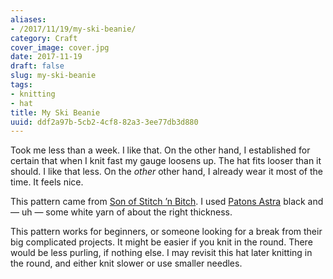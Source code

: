 ```yaml
---
aliases:
- /2017/11/19/my-ski-beanie/
category: Craft
cover_image: cover.jpg
date: 2017-11-19
draft: false
slug: my-ski-beanie
tags:
- knitting
- hat
title: My Ski Beanie
uuid: ddf2a97b-5cb2-4cf8-82a3-3ee77db3d880
---
```


Took me less than a week. I like that. On the other hand, I established for
certain that when I knit fast my gauge loosens up. The hat fits looser than it
should. I like that less. On the *other* other hand, I already wear it most of
the time. It feels nice.

[Patons Astra]: http://www.yarnspirations.com/yarn/astra.html?super_attribute=YToxOntpOjQ1NjtzOjU6IjQ1NzA1Ijt9
[Son of Stitch ’n Bitch]: https://www.goodreads.com/book/show/170305.Son_of_Stitch_n_Bitch

This pattern came from [Son of Stitch ’n Bitch][].
I used [Patons Astra][] black and — uh — some white yarn of about the right
thickness.


This pattern works for beginners, or someone looking for a break from their big
complicated projects. It might be easier if you knit in the round. There would
be less purling, if nothing else. I may revisit this hat later knitting in the
round, and either knit slower or use smaller needles.